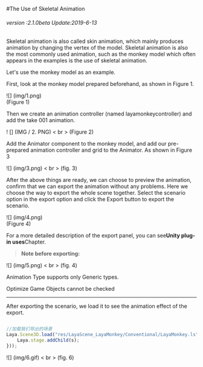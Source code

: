 #The Use of Skeletal Animation

###### *version :2.1.0beta   Update:2019-6-13*

Skeletal animation is also called skin animation, which mainly produces animation by changing the vertex of the model. Skeletal animation is also the most commonly used animation, such as the monkey model which often appears in the examples is the use of skeletal animation.

Let's use the monkey model as an example.

First, look at the monkey model prepared beforehand, as shown in Figure 1.

![] (img/1.png)<br> (Figure 1)

Then we create an animation controller (named layamonkeycontroller) and add the take 001 animation.

! [] (IMG / 2. PNG) < br > (Figure 2)

Add the Animator component to the monkey model, and add our pre-prepared animation controller and grid to the Animator. As shown in Figure 3

![] (img/3.png) < br > (fig. 3)

After the above things are ready, we can choose to preview the animation, confirm that we can export the animation without any problems. Here we choose the way to export the whole scene together. Select the scenario option in the export option and click the Export button to export the scenario.

![] (img/4.png)<br> (Figure 4)

For a more detailed description of the export panel, you can see**Unity plug-in uses**Chapter.

>**Note before exporting:**

![] (img/5.png) < br > (fig. 4)

Animation Type supports only Generic types.

Optimize Game Objects cannot be checked

---

After exporting the scenario, we load it to see the animation effect of the export.


```typescript

//加载我们导出的场景
Laya.Scene3D.load("res/LayaScene_LayaMonkey/Conventional/LayaMonkey.ls",Laya.Handler.create(this,function(s){
	Laya.stage.addChild(s);
}));
```


![] (img/6.gif) < br > (fig. 6)